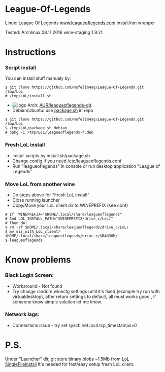 # League-Of-Legends
Linux: League Of Legends www.leagueoflegends.com install/run wrapper

Tested: Archlinux 08.11.2016 wine-staging 1.9.21

# Instructions
### Script install
You can install stuff manualy by:
```
$ git clone https://github.com/Nefelim4ag/League-Of-Legends.git /tmp/LoL
# /tmp/LoL/install.sh
```
* ![logo](http://www.monitorix.org/imgs/archlinux.png "arch logo") Arch: [AUR/leagueoflegends-git](https://aur.archlinux.org/packages/leagueoflegends-git).
* Debian/Ubuntu: use [package.sh](https://raw.githubusercontent.com/Nefelim4ag/Ananicy/master/package.sh) in repo

```
$ git clone https://github.com/Nefelim4ag/League-Of-Legends.git /tmp/LoL
$ /tmp/LoL/package.sh debian
# dpkg -i /tmp/LoL/leagueoflegends-*.deb
```

### Fresh LoL install
- Install scripts by install.sh/package.sh
- Change config if you need /etc/leagueoflegends.conf
- Run "leagueoflegends" in console or run desktop application "League of Legends"

### Move LoL from another wine
- Do steps above for "Fresh LoL install"
- Close running launcher
- Copy/Move your LoL client dir to WINEPREFIX (see conf)
```
# If  WINEPREFIX="$HOME/.local/share/leagueoflegends"
# And LOL_INSTALL_PATH="$WINEPREFIX/drive_c/LoL/"
# Then do:
$ rm -rf $HOME/.local/share/leagueoflegends/drive_c/LoL/
$ mv dir_with_LoL_client/ $HOME/.local/share/leagueoflegends/drive_c/$RANDOM/
$ leagueoflegends
```

# Know problems

### Black Login Screen:
- Workaround - Not found
- Try change random winecfg settings until it's fixed (example try run with virtualdesktop), after return settings to default, all must works good , if someone know simple solution let me know.

### Network lags:
- Connections issue - try set sysctl net.ipv4.tcp_timestamps=0

# P.S.
Under "Launcher" dir, git store binary blobs ~1.5Mb from [LoL SingleFileInstall](http://l3cdn.riotgames.com/Installer/SingleFileInstall/LeagueOfLegendsBaseEUW.exe)
It's needed for fast/easy setup fresh LoL client.
